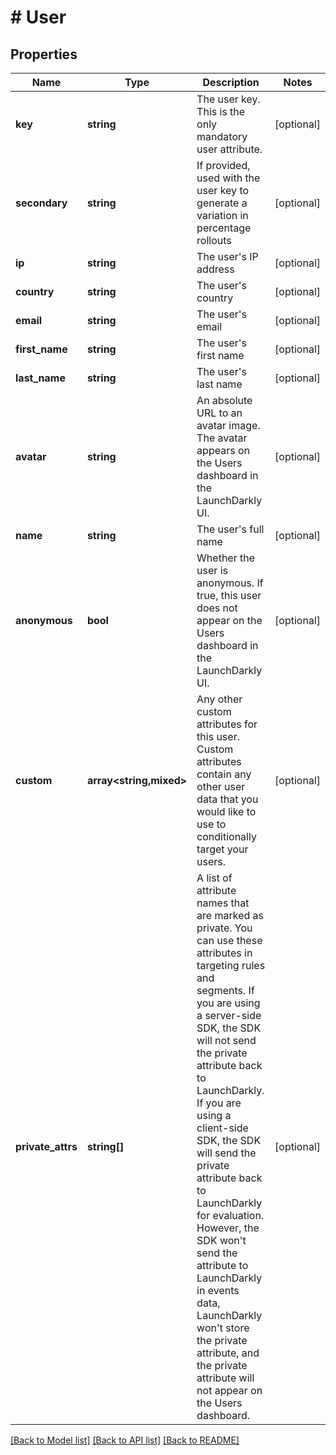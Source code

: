 # # User

## Properties

Name | Type | Description | Notes
------------ | ------------- | ------------- | -------------
**key** | **string** | The user key. This is the only mandatory user attribute. | [optional]
**secondary** | **string** | If provided, used with the user key to generate a variation in percentage rollouts | [optional]
**ip** | **string** | The user&#39;s IP address | [optional]
**country** | **string** | The user&#39;s country | [optional]
**email** | **string** | The user&#39;s email | [optional]
**first_name** | **string** | The user&#39;s first name | [optional]
**last_name** | **string** | The user&#39;s last name | [optional]
**avatar** | **string** | An absolute URL to an avatar image. The avatar appears on the Users dashboard in the LaunchDarkly UI. | [optional]
**name** | **string** | The user&#39;s full name | [optional]
**anonymous** | **bool** | Whether the user is anonymous. If true, this user does not appear on the Users dashboard in the LaunchDarkly UI. | [optional]
**custom** | **array<string,mixed>** | Any other custom attributes for this user. Custom attributes contain any other user data that you would like to use to conditionally target your users. | [optional]
**private_attrs** | **string[]** | A list of attribute names that are marked as private. You can use these attributes in targeting rules and segments. If you are using a server-side SDK, the SDK will not send the private attribute back to LaunchDarkly. If you are using a client-side SDK, the SDK will send the private attribute back to LaunchDarkly for evaluation. However, the SDK won&#39;t send the attribute to LaunchDarkly in events data, LaunchDarkly won&#39;t store the private attribute, and the private attribute will not appear on the Users dashboard. | [optional]

[[Back to Model list]](../../README.md#models) [[Back to API list]](../../README.md#endpoints) [[Back to README]](../../README.md)
